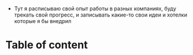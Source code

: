 * Тут я расписываю свой опыт работы в разных компаниях, буду трекать свой прогресс, и записывать какие-то свои идеи и хотелки которые я бы внедрил
# Table of content